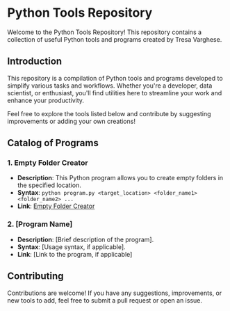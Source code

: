 # Python Tools Repository

Welcome to the Python Tools Repository! This repository contains a collection of useful Python tools and programs created by Tresa Varghese.

## Introduction

This repository is a compilation of Python tools and programs developed to simplify various tasks and workflows. Whether you're a developer, data scientist, or enthusiast, you'll find utilities here to streamline your work and enhance your productivity.

Feel free to explore the tools listed below and contribute by suggesting improvements or adding your own creations!

## Catalog of Programs

### 1. Empty Folder Creator

- **Description**: This Python program allows you to create empty folders in the specified location.
- **Syntax**: `python program.py <target_location> <folder_name1> <folder_name2> ...`
- **Link**: [Empty Folder Creator](https://github.com/DataTechGlacier/myPyUtils/blob/main/createEmptyFolders.py)

### 2. [Program Name]

- **Description**: [Brief description of the program].
- **Syntax**: [Usage syntax, if applicable].
- **Link**: [Link to the program, if applicable]

## Contributing

Contributions are welcome! If you have any suggestions, improvements, or new tools to add, feel free to submit a pull request or open an issue.
